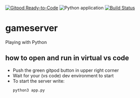 [![Gitpod Ready-to-Code](https://img.shields.io/badge/Gitpod-Ready--to--Code-blue?logo=gitpod)](https://gitpod.io/#https://github.com/kumlien/gameserver) 
![Python application](https://github.com/kumlien/gameserver/workflows/Python%20application/badge.svg?branch=master)
[![Build Status](https://travis-ci.com/kumlien/gameserver.svg?branch=master)](https://travis-ci.com/kumlien/gameserver)

# gameserver
Playing with Python

## how to open and run in virtual vs code
* Push the green gitpod button in upper right corner
* Wait for your (vs code) dev environment to start
* To start the server write:
  ```python 
  python3 app.py 
  ```
